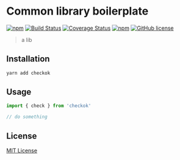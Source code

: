 # Common library boilerplate

[![npm](https://img.shields.io/npm/v/checkok.svg)](https://www.npmjs.com/package/checkok) [![Build Status](https://travis-ci.org/forsigner/checkok.svg?branch=master)](https://travis-ci.org/forsigner/checkok) [![Coverage Status](https://coveralls.io/repos/github/forsigner/checkok/badge.svg?branch=master)](https://coveralls.io/github/forsigner/checkok?branch=master)
[![npm](https://img.shields.io/badge/TypeScript-%E2%9C%93-007ACC.svg)](https://www.typescriptlang.org/) [![GitHub license](https://img.shields.io/github/license/forsigner/checkok.svg)](https://github.com/forsigner/checkok/blob/master/LICENSE)

> a lib

## Installation

```sh
yarn add checkok
```

## Usage

```js
import { check } from 'checkok'

// do something

````

## License

[MIT License](https://github.com/forsigner/checkok/blob/master/LICENSE)
